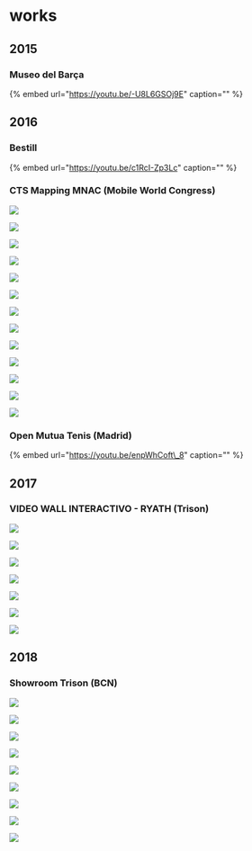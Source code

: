 # works

## 2015

### Museo del Barça

{% embed url="https://youtu.be/-U8L6GSOj9E" caption="" %}

## 2016

### Bestill

{% embed url="https://youtu.be/c1RcI-Zp3Lc" caption="" %}

### CTS Mapping MNAC \(Mobile World Congress\)

![](../../.gitbook/assets/nexcom-2016-02-cts-mnac-mapping-1-.jpg)

![](../../.gitbook/assets/nexcom-2016-02-cts-mnac-mapping-2-.jpg)

![](../../.gitbook/assets/nexcom-2016-02-cts-mnac-mapping-4-.jpg)

![](../../.gitbook/assets/nexcom-2016-02-cts-mnac-mapping-5-.jpg)

![](../../.gitbook/assets/nexcom-2016-02-cts-mnac-mapping-6-.jpg)

![](../../.gitbook/assets/nexcom-2016-02-cts-mnac-mapping-7-.jpg)

![](../../.gitbook/assets/nexcom-2016-02-cts-mnac-mapping-8-.jpg)

![](../../.gitbook/assets/nexcom-2016-02-cts-mnac-mapping-9-.jpg)

![](../../.gitbook/assets/nexcom-2016-02-cts-mnac-mapping-10-.jpg)

![](../../.gitbook/assets/nexcom-2016-02-cts-mnac-mapping-11-.jpg)

![](../../.gitbook/assets/nexcom-2016-02-cts-mnac-mapping-12-.jpg)

![](../../.gitbook/assets/nexcom-2016-02-cts-mnac-mapping-13-.jpg)

![](../../.gitbook/assets/nexcom-2016-02-cts-mnac-mapping-14-.jpg)

### Open Mutua Tenis \(Madrid\)

{% embed url="https://youtu.be/enpWhCoft\_8" caption="" %}

## 2017

### VIDEO WALL INTERACTIVO - RYATH \(Trison\)

![](../../.gitbook/assets/nexcom-2017-09-trison-ryat-0-.png)

![](../../.gitbook/assets/nexcom-2017-09-trison-ryat-1-.png)

![](../../.gitbook/assets/nexcom-2017-09-trison-ryat-2-.png)

![](../../.gitbook/assets/nexcom-2017-09-trison-ryat-4-.png)

![](../../.gitbook/assets/nexcom-2017-09-trison-ryat-5-.png)

![](../../.gitbook/assets/nexcom-2017-09-trison-ryat-6-.png)

![](../../.gitbook/assets/nexcom-2017-09-trison-ryat-7-.png)

## 2018

### Showroom Trison \(BCN\)

![](../../.gitbook/assets/nexcom-xxxx-xx-trison-showroom-1-.jpg)

![](../../.gitbook/assets/nexcom-xxxx-xx-trison-showroom-2-.jpg)

![](../../.gitbook/assets/nexcom-xxxx-xx-trison-showroom-3-.jpg)

![](../../.gitbook/assets/nexcom-xxxx-xx-trison-showroom-4-.jpg)

![](../../.gitbook/assets/nexcom-xxxx-xx-trison-showroom-5-.jpg)

![](../../.gitbook/assets/nexcom-xxxx-xx-trison-showroom-6-.jpg)

![](../../.gitbook/assets/nexcom-xxxx-xx-trison-showroom-7-.jpg)

![](../../.gitbook/assets/nexcom-xxxx-xx-trison-showroom-8-.jpg)

![](../../.gitbook/assets/nexcom-xxxx-xx-trison-showroom-9-.jpg)





